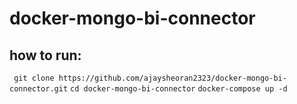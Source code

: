 # docker-mongo-bi-connector

## how to run:
  ` git clone https://github.com/ajaysheoran2323/docker-mongo-bi-connector.git`
  `cd docker-mongo-bi-connector`
  `docker-compose up -d`
